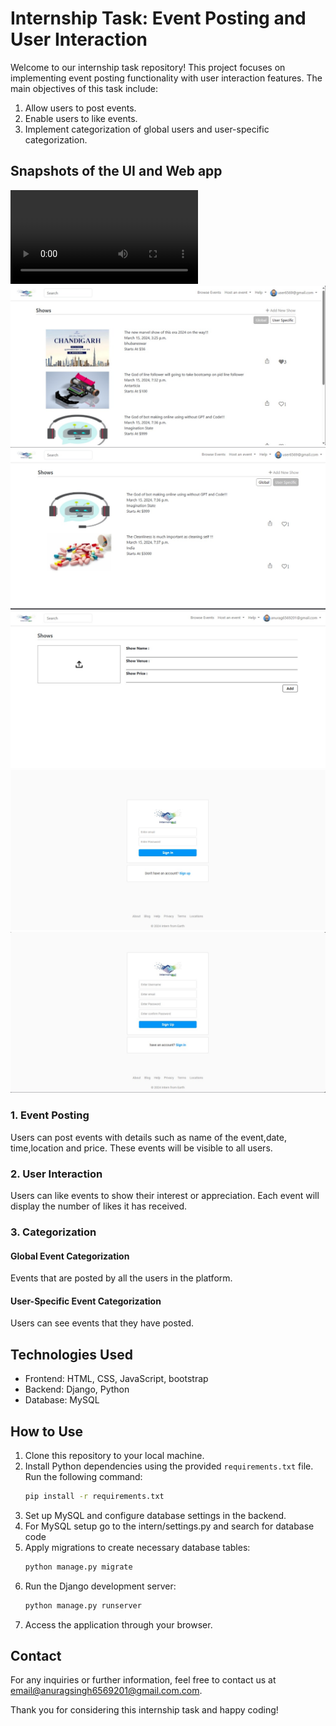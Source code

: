 # Internship Task: Event Posting and User Interaction

Welcome to our internship task repository! This project focuses on implementing event posting functionality with user interaction features. The main objectives of this task include:

1. Allow users to post events.
2. Enable users to like events.
3. Implement categorization of global users and user-specific categorization.

## Snapshots of the UI and Web app
![Vedio 0](https://github.com/anurag6569201/interTask/blob/main/readmeImages/div.mp4)
![Image 1](https://github.com/anurag6569201/interTask/blob/main/readmeImages/1.jpg)
![Image 2](https://github.com/anurag6569201/interTask/blob/main/readmeImages/2.jpg)
![Image 3](https://github.com/anurag6569201/interTask/blob/main/readmeImages/3.jpg)
![Image 4](https://github.com/anurag6569201/interTask/blob/main/readmeImages/4.jpg)
![Image 5](https://github.com/anurag6569201/interTask/blob/main/readmeImages/5.jpg)

### 1. Event Posting
Users can post events with details such as name of the event,date, time,location and price. These events will be visible to all users.

### 2. User Interaction
Users can like events to show their interest or appreciation. Each event will display the number of likes it has received.

### 3. Categorization
#### Global Event Categorization
Events that are posted by all the users in the platform.

#### User-Specific Event Categorization
Users can see events that they have posted.

## Technologies Used

- Frontend: HTML, CSS, JavaScript, bootstrap
- Backend: Django, Python
- Database: MySQL

## How to Use

1. Clone this repository to your local machine.
2. Install Python dependencies using the provided `requirements.txt` file. Run the following command:
   ```bash
   pip install -r requirements.txt
3. Set up MySQL and configure database settings in the backend.
4. For MySQL setup go to the intern/settings.py and search for database code
5. Apply migrations to create necessary database tables:
   ```bash
   python manage.py migrate
6. Run the Django development server:
   ```bash
   python manage.py runserver
8. Access the application through your browser.

## Contact

For any inquiries or further information, feel free to contact us at [email@anuragsingh6569201@gmail.com.com](mailto:anuragsingh6569201@gmail.com).

Thank you for considering this internship task and happy coding!
